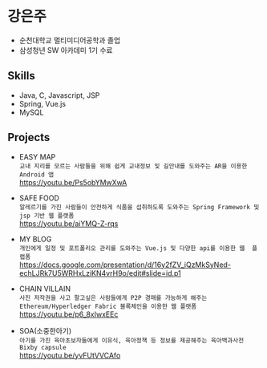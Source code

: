 
# 강은주 

- 순천대학교 멀티미디어공학과 졸업
- 삼성청년 SW 아카데미 1기 수료

## Skills
- Java, C, Javascript, JSP
- Spring, Vue.js
- MySQL

## Projects
- EASY MAP <br>
 ```교내 지리를 모르는 사람들을 위해 쉽게 교내정보 및 길안내를 도와주는 AR을 이용한 Android 앱```
 <br> https://youtu.be/Ps5obYMwXwA
  
- SAFE FOOD <br>
 ```알레르기를 가진 사람들이 안전하게 식품을 섭취하도록 도와주는 Spring Framework 및 jsp 기반 웹 플랫폼```
 <br> https://youtu.be/aiYMQ-Z-rqs
 
- MY BLOG <br>
 ```개인에게 일정 및 포트폴리오 관리를 도와주는 Vue.js 및 다양한 api를 이용한 웹  플랩폼```
 <br> https://docs.google.com/presentation/d/16y2fZV_iQzMkSyNed-echLJRk7U5WRHxLziKN4vrH9o/edit#slide=id.p1
 
- CHAIN VILLAIN <br>
 ```사진 저작권을 사고 팔고싶은 사람들에게 P2P 경매를 가능하게 해주는 Ethereum/Hyperledger Fabric 블록체인을 이용한 웹 플랫폼```
 <br> https://youtu.be/p6_8xIwxEEc
 
- SOA(소중한아기) <br>
 ```아기를 가진 육아초보자들에게 이유식, 육아정책 등 정보를 제공해주는 육아백과사전 Bixby capsule```
 <br> https://youtu.be/yvFUtVVCAfo

